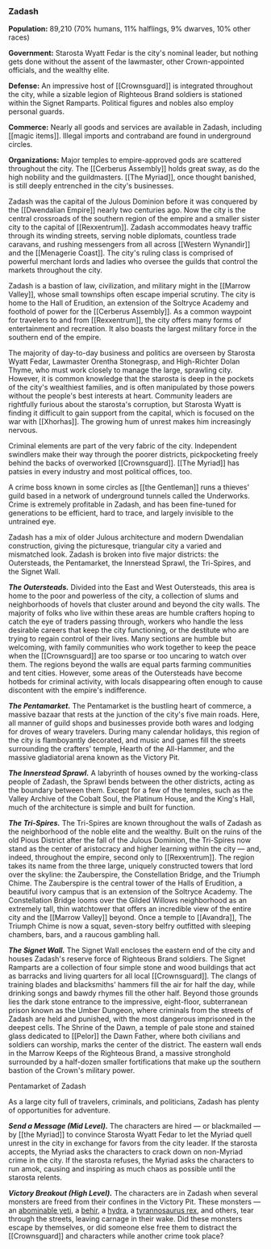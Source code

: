### Zadash

**Population:** 89,210 (70% humans, 11% halflings, 9% dwarves, 10% other races)

**Government:** Starosta Wyatt Fedar is the city's nominal leader, but nothing gets done without the assent of the lawmaster, other Crown-appointed officials, and the wealthy elite.

**Defense:** An impressive host of [[Crownsguard]] is integrated throughout the city, while a sizable legion of Righteous Brand soldiers is stationed within the Signet Ramparts. Political figures and nobles also employ personal guards.

**Commerce:** Nearly all goods and services are available in Zadash, including [[magic items]]. Illegal imports and contraband are found in underground circles.

**Organizations:** Major temples to empire-approved gods are scattered throughout the city. The [[Cerberus Assembly]] holds great sway, as do the high nobility and the guildmasters. [[The Myriad]], once thought banished, is still deeply entrenched in the city's businesses.

Zadash was the capital of the Julous Dominion before it was conquered by the [[Dwendalian Empire]] nearly two centuries ago. Now the city is the central crossroads of the southern region of the empire and a smaller sister city to the capital of [[Rexxentrum]]. Zadash accommodates heavy traffic through its winding streets, serving noble diplomats, countless trade caravans, and rushing messengers from all across [[Western Wynandir]] and the [[Menagerie Coast]]. The city's ruling class is comprised of powerful merchant lords and ladies who oversee the guilds that control the markets throughout the city.

Zadash is a bastion of law, civilization, and military might in the [[Marrow Valley]], whose small townships often escape imperial scrutiny. The city is home to the Hall of Erudition, an extension of the Soltryce Academy and foothold of power for the [[Cerberus Assembly]]. As a common waypoint for travelers to and from [[Rexxentrum]], the city offers many forms of entertainment and recreation. It also boasts the largest military force in the southern end of the empire.

The majority of day-to-day business and politics are overseen by Starosta Wyatt Fedar, Lawmaster Orentha Stonegrasp, and High-Richter Dolan Thyme, who must work closely to manage the large, sprawling city. However, it is common knowledge that the starosta is deep in the pockets of the city's wealthiest families, and is often manipulated by those powers without the people's best interests at heart. Community leaders are rightfully furious about the starosta's corruption, but Starosta Wyatt is finding it difficult to gain support from the capital, which is focused on the war with [[Xhorhas]]. The growing hum of unrest makes him increasingly nervous.

Criminal elements are part of the very fabric of the city. Independent swindlers make their way through the poorer districts, pickpocketing freely behind the backs of overworked [[Crownsguard]]. [[The Myriad]] has patsies in every industry and most political offices, too.

A crime boss known in some circles as [[the Gentleman]] runs a thieves' guild based in a network of underground tunnels called the Underworks. Crime is extremely profitable in Zadash, and has been fine-tuned for generations to be efficient, hard to trace, and largely invisible to the untrained eye.

Zadash has a mix of older Julous architecture and modern Dwendalian construction, giving the picturesque, triangular city a varied and mismatched look. Zadash is broken into five major districts: the Outersteads, the Pentamarket, the Innerstead Sprawl, the Tri-Spires, and the Signet Wall.

_**The Outersteads.**_ Divided into the East and West Outersteads, this area is home to the poor and powerless of the city, a collection of slums and neighborhoods of hovels that cluster around and beyond the city walls. The majority of folks who live within these areas are humble crafters hoping to catch the eye of traders passing through, workers who handle the less desirable careers that keep the city functioning, or the destitute who are trying to regain control of their lives. Many sections are humble but welcoming, with family communities who work together to keep the peace when the [[Crownsguard]] are too sparse or too uncaring to watch over them. The regions beyond the walls are equal parts farming communities and tent cities. However, some areas of the Outersteads have become hotbeds for criminal activity, with locals disappearing often enough to cause discontent with the empire's indifference.

_**The Pentamarket.**_ The Pentamarket is the bustling heart of commerce, a massive bazaar that rests at the junction of the city's five main roads. Here, all manner of guild shops and businesses provide both wares and lodging for droves of weary travelers. During many calendar holidays, this region of the city is flamboyantly decorated, and music and games fill the streets surrounding the crafters' temple, Hearth of the All-Hammer, and the massive gladiatorial arena known as the Victory Pit.

_**The Innerstead Sprawl.**_ A labyrinth of houses owned by the working-class people of Zadash, the Sprawl bends between the other districts, acting as the boundary between them. Except for a few of the temples, such as the Valley Archive of the Cobalt Soul, the Platinum House, and the King's Hall, much of the architecture is simple and built for function.

_**The Tri-Spires.**_ The Tri-Spires are known throughout the walls of Zadash as the neighborhood of the noble elite and the wealthy. Built on the ruins of the old Pious District after the fall of the Julous Dominion, the Tri-Spires now stand as the center of aristocracy and higher learning within the city — and, indeed, throughout the empire, second only to [[Rexxentrum]]. The region takes its name from the three large, uniquely constructed towers that lord over the skyline: the Zauberspire, the Constellation Bridge, and the Triumph Chime. The Zauberspire is the central tower of the Halls of Erudition, a beautiful ivory campus that is an extension of the Soltryce Academy. The Constellation Bridge looms over the Gilded Willows neighborhood as an extremely tall, thin watchtower that offers an incredible view of the entire city and the [[Marrow Valley]] beyond. Once a temple to [[Avandra]], The Triumph Chime is now a squat, seven-story belfry outfitted with sleeping chambers, bars, and a raucous gambling hall.

_**The Signet Wall.**_ The Signet Wall encloses the eastern end of the city and houses Zadash's reserve force of Righteous Brand soldiers. The Signet Ramparts are a collection of four simple stone and wood buildings that act as barracks and living quarters for all local [[Crownsguard]]. The clangs of training blades and blacksmiths' hammers fill the air for half the day, while drinking songs and bawdy rhymes fill the other half. Beyond those grounds lies the dark stone entrance to the impressive, eight-floor, subterranean prison known as the Umber Dungeon, where criminals from the streets of Zadash are held and punished, with the most dangerous imprisoned in the deepest cells. The Shrine of the Dawn, a temple of pale stone and stained glass dedicated to [[Pelor]] the Dawn Father, where both civilians and soldiers can worship, marks the center of the district. The eastern wall ends in the Marrow Keeps of the Righteous Brand, a massive stronghold surrounded by a half-dozen smaller fortifications that make up the southern bastion of the Crown's military power.

[](https://media.dndbeyond.com/compendium-images/egtw/yDOyqyOocErRgYJK/03-09.png)

Pentamarket of Zadash

As a large city full of travelers, criminals, and politicians, Zadash has plenty of opportunities for adventure.

_**Send a Message (Mid Level).**_ The characters are hired — or blackmailed — by [[the Myriad]] to convince Starosta Wyatt Fedar to let the Myriad quell unrest in the city in exchange for favors from the city leader. If the starosta accepts, the Myriad asks the characters to crack down on non-Myriad crime in the city. If the starosta refuses, the Myriad asks the characters to run amok, causing and inspiring as much chaos as possible until the starosta relents.

_**Victory Breakout (High Level).**_ The characters are in Zadash when several monsters are freed from their confines in the Victory Pit. These monsters — an [abominable yeti](https://www.dndbeyond.com/monsters/abominable-yeti), a [behir](https://www.dndbeyond.com/monsters/behir), a [hydra](https://www.dndbeyond.com/monsters/hydra), a [tyrannosaurus rex](https://www.dndbeyond.com/monsters/tyrannosaurus-rex), and others, tear through the streets, leaving carnage in their wake. Did these monsters escape by themselves, or did someone else free them to distract the [[Crownsguard]] and characters while another crime took place?